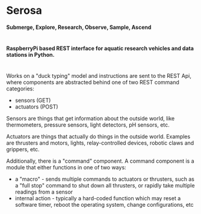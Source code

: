 # Serosa
<b> Submerge, Explore, Research, Observe, Sample, Ascend </b>
#
<b> RaspberryPi based REST interface for aquatic research vehicles and data stations in Python. </b>
#

Works on a "duck typing" model and instructions are sent to the REST Api, where components are abstracted behind one of two REST command categories:
  * sensors (GET)
  * actuators (POST)

Sensors are things that get information about the outside world, like thermometers, pressure sensors, light detectors, pH sensors, etc.

Actuators are things that actually do things in the outside world.  Examples are thrusters and motors, lights, relay-controlled devices, robotic claws and grippers, etc.

Additionally, there is a "command" component.  A command component is a module that either functions in one of two ways:
  * a "macro" - sends multiple commands to actuators or thrusters, such as a "full stop" command to shut down all thrusters, or rapidly take multiple readings from a sensor
  * internal action - typically a hard-coded function which may reset a software timer, reboot the operating system, change configurations, etc
